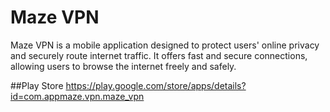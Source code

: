 # Maze VPN

Maze VPN is a mobile application designed to protect users' online privacy and securely route internet traffic. It offers fast and secure connections, allowing users to browse the internet freely and safely.

##Play Store
https://play.google.com/store/apps/details?id=com.appmaze.vpn.maze_vpn
